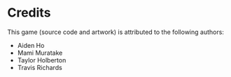Credits
=======

This game (source code and artwork) is attributed to the following authors:

 - Aiden Ho
 - Mami Muratake
 - Taylor Holberton
 - Travis Richards

